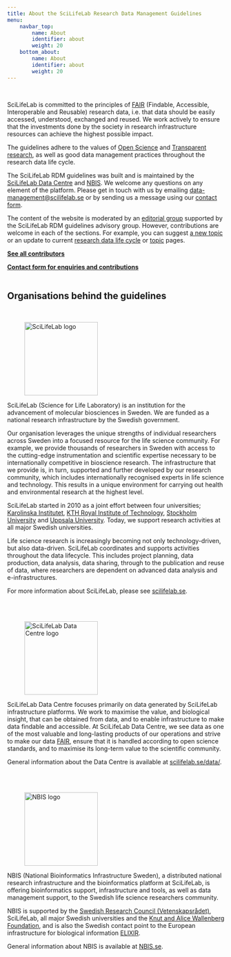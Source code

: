```yaml
---
title: About the SciLifeLab Research Data Management Guidelines
menu:
    navbar_top:
        name: About
        identifier: about
        weight: 20
    bottom_about:
        name: About
        identifier: about
        weight: 20
---
```

&nbsp;

SciLifeLab is committed to the principles of [FAIR](/topics/fair-principles) (Findable, Accessible, Interoperable and Reusable) research data, i.e. that data should be easily accessed, understood, exchanged and reused. We work actively to ensure that the investments done by the society in research infrastructure resources can achieve the highest possible impact.

The guidelines adhere to the values of [Open Science](https://research-and-innovation.ec.europa.eu/strategy/strategy-research-and-innovation/our-digital-future/open-science_en) and [Transparent research](https://www.ucl.ac.uk/research/strategy-and-policy/research-transparency), as well as good data management practices throughout the research data life cycle.

The SciLifeLab RDM guidelines was built and is maintained by the [SciLifeLab Data Centre](https://scilifelab.se/data) and [NBIS](https://nbis.se). We welcome any questions on any element of the platform. Please get in touch with us by emailing [data-management@scilifelab.se](mailto:data-management@scilifelab.se) or by sending us a message using our [contact form](/contact/).

The content of the website is moderated by an [editorial group](/about/contributors/) supported by the SciLifeLab RDM guidelines advisory group. However, contributions are welcome in each of the sections. For example, you can suggest [a new topic](/topics/) or an update to current [research data life cycle](/data-life-cycle) or [topic](/topics/) pages.

<a href="/about/contributors/"><b>See all contributors <i class="bi bi-arrow-right-square-fill"></i></b></a>

<a href="/contact/"><b>Contact form for enquiries and contributions <i class="bi bi-arrow-right-square-fill"></i></b></a>
<br/><br/>
## Organisations behind the guidelines
<br/>
<div class="container">
<div class="row">
  <div class="col-sm-12 col-md-12 col-lg-3">
      <figure class="figure float-right"><img width="170" src="/img/logos/scilifelab-logo.svg" alt="SciLifeLab logo"></figure>
  </div>
  <div class="col-sm-12 col-md-12 col-lg-9">
  SciLifeLab (Science for Life Laboratory) is an institution for the advancement of molecular biosciences in Sweden. We are funded as a national research infrastructure by the Swedish government.

  Our organisation leverages the unique strengths of individual researchers across Sweden into a focused resource for the life science community. For example, we provide thousands of researchers in Sweden with access to the cutting-edge instrumentation and scientific expertise necessary to be internationally competitive in bioscience research. The infrastructure that we provide is, in turn, supported and further developed by our research community, which includes internationally recognised experts in life science and technology. This results in a unique environment for carrying out health and environmental research at the highest level.

  SciLifeLab started in 2010 as a joint effort between four universities; [Karolinska Institutet](https://www.ki.se/), [KTH Royal Institute of Technology](https://www.kth.se/), [Stockholm University](https://www.su.se/) and [Uppsala University](https://www.uu.se/). Today, we support research activities at all major Swedish universities.

  Life science research is increasingly becoming not only technology-driven, but also data-driven. SciLifeLab coordinates and supports activities throughout the data lifecycle. This includes project planning, data production, data analysis, data sharing, through to the publication and reuse of data, where researchers are dependent on advanced data analysis and e-infrastructures.

  For more information about SciLifeLab, please see [scilifelab.se](https://www.scilifelab.se).
  </div>
</div>
<br/><br/>
<div class="row">
  <div class="col-sm-12 col-md-12 col-lg-3">
    <figure class="figure float-right"><img width="170" src="/img/logos/dc_branding_light_bg.svg" alt="SciLifeLab Data Centre logo"></figure>
  </div>
  <div class="col-sm-12 col-md-12 col-lg-9">

  SciLifeLab Data Centre focuses primarily on data generated by SciLifeLab infrastructure platforms. We work to maximise the value, and biological insight, that can be obtained from data, and to enable infrastructure to make data findable and accessible. At SciLifeLab Data Centre, we see data as one of the most valuable and long-lasting products of our operations and strive to make our data [FAIR](https://www.force11.org/group/fairgroup/fairprinciples), ensure that it is handled according to open science standards, and to maximise its long-term value to the scientific community.

  General information about the Data Centre is available at [scilifelab.se/data/](https://www.scilifelab.se/data/).
  </div>
</div>
<br/><br/>
<div class="row">
  <div class="col-sm-12 col-md-12 col-lg-3">
    <figure class="figure float-right"><img width="170" src="/img/logos/nbislogo-orange-txt.svg" alt="NBIS logo"></figure>
  </div>
  <div class="col-sm-12 col-md-12 col-lg-9">
  NBIS (National Bioinformatics Infrastructure Sweden), a distributed national research infrastructure and the bioinformatics platform at SciLifeLab, is offering bioinformatics support, infrastructure and tools, as well as data management support, to the Swedish life science researchers community.

  NBIS is supported by the [Swedish Research Council (Vetenskapsrådet)](http://www.vr.se/), SciLifeLab, all major Swedish universities and the [Knut and Alice Wallenberg Foundation](https://kaw.wallenberg.org), and is also the Swedish contact point to the European infrastructure for biological information [ELIXIR](https://www.elixir-europe.org/).

  General information about NBIS is available at [NBIS.se](https://nbis.se).
  </div>
</div>



<br/><br/>
